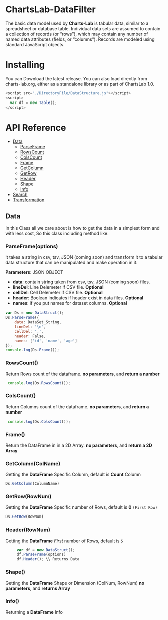 # ChartsLab-DataFilter
The basic data model used by **Charts-Lab** is tabular data, similar to a spreadsheet or database table. Individual data sets are assumed to contain a collection of records (or “rows”), which may contain any number of named data attributes (fields, or “columns”). Records are modeled using standard JavaScript objects.



# Installing
You can Download the latest release. You can also load directly from charts-lab.org, either as a standalone library or as part of ChartsLab 1.0.
  ```js
  <script src="./DirectoryFile/DataStructure.js"></script>
  <script>
    var df = new Table();
  </script>
  ```

# API Reference

* <a href="https://github.com/ChartsLab/ChartsLab-DataFilter/blob/master/README.md#data">Data</a>
  * <a href="#parseframeoptions">ParseFrame</a>
  * <a href="#rowscount">RowsCount</a>
  * <a href="#colscount">ColsCount</a>
  * <a href="#frame">Frame</a>
  * <a href="#getcolumncolname">GetColumn</a>
  * <a href="#getrowrownum">GetRow</a>
  * <a href="#headerrownum">Header</a>
  * <a href="#shape">Shape</a>
  * <a href="#info">Info</a>
* <a href="https://github.com/ChartsLab/ChartsLab-DataFilter/blob/master/README.md#search">Search</a>
* <a href="https://github.com/ChartsLab/ChartsLab-DataFilter/blob/master/README.md#transformation">Transformation</a>

## Data

In this Class all we care about is how to get the data in a simplest form and with less cost, So this class including method like:
### ParseFrame(options)
it takes a string in csv, tsv, JSON (coming soon) and transform it to a tabular data structure that can be manipulated and make operation in it.

**Parameters**: JSON OBJECT

  * **data**: contain string taken from csv, tsv, JSON (coming soon) files.
  * **lineDel**: Line Delemeter if CSV file. **Optional**
  * **cellDel**: Cell Delemeter if CSV file. **Optional**
  * **header**: Boolean indicates if header exist in data files. **Optional**
  * **names**: if you put names for dataset columns. **Optional**
    
  ```js
  var Ds = new DataStruct();
  Ds.ParseFrame({
      data: DataSet_String,
      lineDel: '\n',
      cellDel: ',',
      header: False,
      names: ['id', 'name', 'age']
  });
  console.log(Ds.Frame());
  ```

### RowsCount()
Return Rows count of the dataframe. 
**no parameters**, and **return a number**
```js
 console.log(Ds.RowsCount());
```

### ColsCount()
Return Columns count of the dataframe. 
**no parameters**, and **return a number**
```js
 console.log(Ds.ColsCount());
```

### Frame()
Return the DataFrame in in a 2D Array.
**no parameters**, and **return a 2D Array**

### GetColumn(ColName)
Getting the **DataFrame** Specific Column, default is **Count** Column
```js
Ds.GetColumn(ColumnName)
```

### GetRow(RowNum)
Getting the **DataFrame** Specific number of Rows, default is **0** `(First Row)`
```js
Ds.GetRow(RowNum)
```

### Header(RowNum)
Getting the **DataFrame** *First* number of Rows, default is `5`
```js
     var df = new DataStruct();
     df.ParseFrame(options)
     df.Header(); \\ Returns Data
```

### Shape()
Getting the **DataFrame** Shape or Dimension (ColNum, RowNum)
**no parameters**, and **returns Array**

### Info()
Returning a **DataFrame** Info
